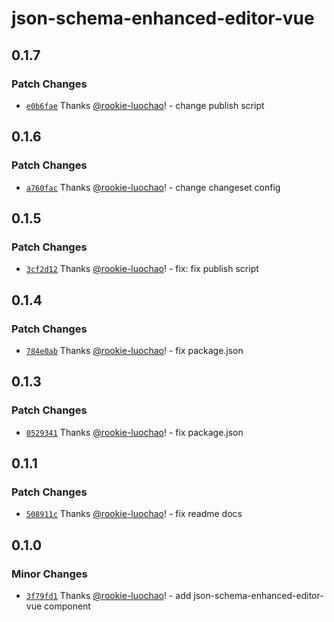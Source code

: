 # json-schema-enhanced-editor-vue

## 0.1.7

### Patch Changes

- [`e0b6fae`](https://github.com/rookie-luochao/json-schema-editor/commit/e0b6faed22e6d71806c4179dccfa7a613421dc31) Thanks [@rookie-luochao](https://github.com/rookie-luochao)! - change publish script

## 0.1.6

### Patch Changes

- [`a760fac`](https://github.com/rookie-luochao/json-schema-editor/commit/a760fac537cda119a58805817231d58655db5f9d) Thanks [@rookie-luochao](https://github.com/rookie-luochao)! - change changeset config

## 0.1.5

### Patch Changes

- [`3cf2d12`](https://github.com/rookie-luochao/json-schema-editor/commit/3cf2d12afb85c34c5ee4f6eb3d89f33140c78292) Thanks [@rookie-luochao](https://github.com/rookie-luochao)! - fix: fix publish script

## 0.1.4

### Patch Changes

- [`784e0ab`](https://github.com/rookie-luochao/json-schema-editor/commit/784e0ab2a69ad6652cf5119b5fac77fc8e87663e) Thanks [@rookie-luochao](https://github.com/rookie-luochao)! - fix package.json

## 0.1.3

### Patch Changes

- [`0529341`](https://github.com/rookie-luochao/json-schema-editor/commit/0529341f5f93bbf972509718ad8f4eff1ed1baa9) Thanks [@rookie-luochao](https://github.com/rookie-luochao)! - fix package.json

## 0.1.1

### Patch Changes

- [`508911c`](https://github.com/rookie-luochao/json-schema-editor/commit/508911c7f22e676e98400d606a1cdaa5933a15da) Thanks [@rookie-luochao](https://github.com/rookie-luochao)! - fix readme docs

## 0.1.0

### Minor Changes

- [`3f79fd1`](https://github.com/rookie-luochao/json-schema-editor/commit/3f79fd16b57c48daeedbf5add5382a6abcb48afb) Thanks [@rookie-luochao](https://github.com/rookie-luochao)! - add json-schema-enhanced-editor-vue component
